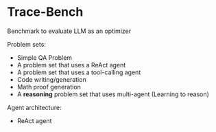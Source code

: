 # Trace-Bench
Benchmark to evaluate LLM as an optimizer 

Problem sets:
- Simple QA Problem
- A problem set that uses a ReAct agent
- A problem set that uses a tool-calling agent
- Code writing/generation
- Math proof generation
- A **reasoning** problem set that uses multi-agent (Learning to reason)

Agent architecture:
- ReAct agent

